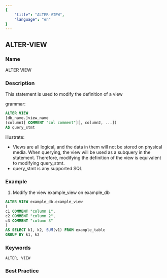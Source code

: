 ```yaml
---
{
    "title": "ALTER-VIEW",
    "language": "en"
}
---
```


<!--
Licensed to the Apache Software Foundation (ASF) under one
or more contributor license agreements.  See the NOTICE file
distributed with this work for additional information
regarding copyright ownership.  The ASF licenses this file
to you under the Apache License, Version 2.0 (the
"License"); you may not use this file except in compliance
with the License.  You may obtain a copy of the License at

  http://www.apache.org/licenses/LICENSE-2.0

Unless required by applicable law or agreed to in writing,
software distributed under the License is distributed on an
"AS IS" BASIS, WITHOUT WARRANTIES OR CONDITIONS OF ANY
KIND, either express or implied.  See the License for the
specific language governing permissions and limitations
under the License.
-->

## ALTER-VIEW

### Name

ALTER VIEW

### Description

This statement is used to modify the definition of a view

grammar:

```sql
ALTER VIEW
[db_name.]view_name
(column1[ COMMENT "col comment"][, column2, ...])
AS query_stmt
````

illustrate:

- Views are all logical, and the data in them will not be stored on physical media. When querying, the view will be used as a subquery in the statement. Therefore, modifying the definition of the view is equivalent to modifying query_stmt.
- query_stmt is any supported SQL

### Example

1. Modify the view example_view on example_db

```sql
ALTER VIEW example_db.example_view
(
c1 COMMENT "column 1",
c2 COMMENT "column 2",
c3 COMMENT "column 3"
)
AS SELECT k1, k2, SUM(v1) FROM example_table
GROUP BY k1, k2
````

### Keywords

````text
ALTER, VIEW
````

### Best Practice

